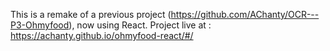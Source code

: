 This is a remake of a previous project (https://github.com/AChanty/OCR---P3-Ohmyfood), now using React.
Project live at : https://achanty.github.io/ohmyfood-react/#/
